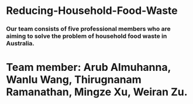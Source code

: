 # Reducing-Household-Food-Waste

### Our team consists of five professional members who are aiming to solve the problem of household food waste in Australia.  

# Team member: Arub Almuhanna, Wanlu Wang, Thirugnanam Ramanathan, Mingze Xu, Weiran Zu.
